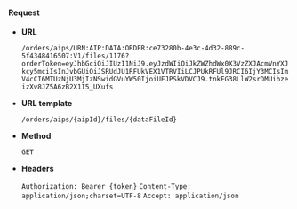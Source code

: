 #### Request

* **URL**

  `/orders/aips/URN:AIP:DATA:ORDER:ce73280b-4e3c-4d32-889c-5f4348416507:V1/files/1176?orderToken=eyJhbGciOiJIUzI1NiJ9.eyJzdWIiOiJkZWZhdWx0X3VzZXJAcmVnYXJkcy5mciIsInJvbGUiOiJSRUdJU1RFUkVEX1VTRVIiLCJPUkRFUl9JRCI6IjY3MCIsImV4cCI6MTUzNjU3MjIzNSwidGVuYW50IjoiUFJPSkVDVCJ9.tnkEG38LlW2srDMUihzeizXv8JZ5A6zB2X1I5_UXufs`

* **URL template**

  `/orders/aips/{aipId}/files/{dataFileId}`

* **Method**

  `GET`

* **Headers**

  `Authorization: Bearer {token}`
  `Content-Type: application/json;charset=UTF-8`
  `Accept: application/json`
